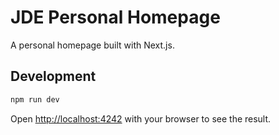 # JDE Personal Homepage

A personal homepage built with Next.js.

## Development

```bash
npm run dev
```

Open [http://localhost:4242](http://localhost:4242) with your browser to see the result.
